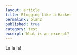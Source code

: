 ```yaml
---
layout: article
title: Blogging Like a Hacker
permalink: blah2
published: true
category: test
excerpt: What is an excerpt?
---
```


La la la!
